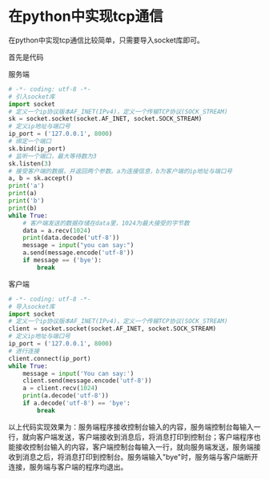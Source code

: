# 在python中实现tcp通信

在python中实现tcp通信比较简单，只需要导入socket库即可。

首先是代码

服务端

```python
# -*- coding: utf-8 -*-
# 引入socket库
import socket
# 定义一个ip协议版本AF_INET(IPv4)，定义一个传输TCP协议(SOCK_STREAM)
sk = socket.socket(socket.AF_INET, socket.SOCK_STREAM)
# 定义ip地址与端口号
ip_port = ('127.0.0.1', 8000)
# 绑定一个端口
sk.bind(ip_port)
# 监听一个端口，最大等待数为3
sk.listen(3)
# 接受客户端的数据，并返回两个参数。a为连接信息，b为客户端的ip地址与端口号
a, b = sk.accept()
print('a')
print(a)
print('b')
print(b)
while True:
    # 客户端发送的数据存储在data里，1024为最大接受的字节数
    data = a.recv(1024)
    print(data.decode('utf-8'))
    message = input("you can say:")
    a.send(message.encode('utf-8'))
    if message == ('bye'):
        break
```

客户端

```py
# -*- coding: utf-8 -*-
# 导入socket库
import socket
# 定义一个ip协议版本AF_INET(IPv4)，定义一个传输TCP协议(SOCK_STREAM)
client = socket.socket(socket.AF_INET, socket.SOCK_STREAM)
# 定义ip地址与端口号
ip_port = ('127.0.0.1', 8000)
# 进行连接
client.connect(ip_port)
while True:
    message = input('You can say:')
    client.send(message.encode('utf-8'))
    a = client.recv(1024)
    print(a.decode('utf-8'))
    if a.decode('utf-8') == 'bye':
        break
```

以上代码实现效果为：服务端程序接收控制台输入的内容，服务端控制台每输入一行，就向客户端发送，客户端接收到消息后，将消息打印到控制台；客户端程序也能接收控制台输入的内容，客户端控制台每输入一行，就向服务端发送，服务端接收到消息之后，将消息打印到控制台。服务端输入"bye"时，服务端与客户端断开连接，服务端与客户端的程序均退出。